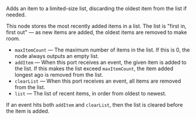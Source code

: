 Adds an item to a limited-size list, discarding the oldest item from the list if needed. 

This node stores the most recently added items in a list. The list is "first in, first out" — as new items are added, the oldest items are removed to make room. 

   - `maxItemCount` — The maximum number of items in the list. If this is 0, the node always outputs an empty list. 
   - `addItem` — When this port receives an event, the given item is added to the list. If this makes the list exceed `maxItemCount`, the item added longest ago is removed from the list. 
   - `clearList` — When this port receives an event, all items are removed from the list. 
   - `list` — The list of recent items, in order from oldest to newest. 

If an event hits both `addItem` and `clearList`, then the list is cleared before the item is added. 
